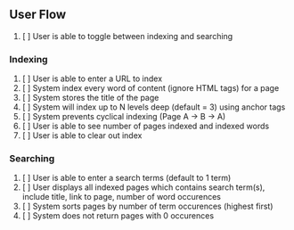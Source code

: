 ## User Flow

1. [ ] User is able to toggle between indexing and searching

### Indexing

1. [ ] User is able to enter a URL to index
2. [ ] System index every word of content (ignore HTML tags) for a page
3. [ ] System stores the title of the page
4. [ ] System will index up to N levels deep (default = 3) using anchor tags
5. [ ] System prevents cyclical indexing (Page A -> B -> A)
6. [ ] User is able to see number of pages indexed and indexed words
7. [ ] User is able to clear out index

### Searching

1. [ ] User is able to enter a search terms (default to 1 term)
2. [ ] User displays all indexed pages which contains search term(s), include title, link to page, number of word occurences
3. [ ] System sorts pages by number of term occurences (highest first)
4. [ ] System does not return pages with 0 occurences

